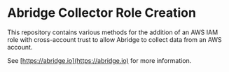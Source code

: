 # Abridge Collector Role Creation

This repository contains various methods for the addition of an AWS IAM
role with cross-account trust to allow Abridge to collect data from an AWS
account.

See [https://abridge.io](https://abridge.io) for more information.
